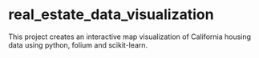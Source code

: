 # real_estate_data_visualization
This project creates an interactive map visualization of California housing data using python, folium and scikit-learn.
